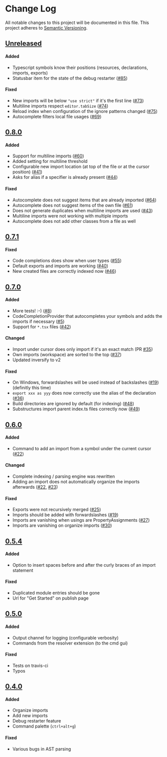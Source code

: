 # Change Log
All notable changes to this project will be documented in this file.
This project adheres to [Semantic Versioning](http://semver.org/).

## [Unreleased]
#### Added
- Typescript symbols know their positions (resources, declarations, imports, exports)
- Statusbar item for the state of the debug restarter ([#85](https://github.com/buehler/typescript-hero/issues/85))

#### Fixed
- New imports will be below `"use strict"` if it's the first line ([#73](https://github.com/buehler/typescript-hero/issues/73))
- Multiline imports respect `editor.tabSize` ([#74](https://github.com/buehler/typescript-hero/issues/74))
- Reload index when configuration of the ignore patterns changed ([#75](https://github.com/buehler/typescript-hero/issues/75))
- Autocomplete filters local file usages ([#69](https://github.com/buehler/typescript-hero/issues/69))

## [0.8.0]
#### Added
- Support for multiline imports ([#60](https://github.com/buehler/typescript-hero/issues/60))
- Added setting for multiline threshold
- Configurable new import location (at top of the file or at the cursor position) ([#41](https://github.com/buehler/typescript-hero/issues/41))
- Asks for alias if a specifier is already present ([#44](https://github.com/buehler/typescript-hero/issues/44))

#### Fixed
- Autocomplete does not suggest items that are already imported ([#64](https://github.com/buehler/typescript-hero/issues/64))
- Autocomplete does not suggest items of the own file ([#61](https://github.com/buehler/typescript-hero/issues/61))
- Does not generate duplicates when multiline imports are used ([#43](https://github.com/buehler/typescript-hero/issues/43))
- Multiline imports were not working with multiple imports
- Autocomplete does not add other classes from a file as well

## [0.7.1]
#### Fixed
- Code completions does show when user types ([#55](https://github.com/buehler/typescript-hero/issues/55))
- Default exports and imports are working ([#40](https://github.com/buehler/typescript-hero/issues/40))
- New created files are correctly indexed now ([#46](https://github.com/buehler/typescript-hero/issues/46))

## [0.7.0]
#### Added
- More tests! :-) ([#8](https://github.com/buehler/typescript-hero/issues/8))
- CodeCompletionProvider that autocompletes your symbols and adds the imports if necessary ([#5](https://github.com/buehler/typescript-hero/issues/5))
- Support for `*.tsx` files ([#42](https://github.com/buehler/typescript-hero/issues/42))

#### Changed
- Import under cursor does only import if it's an exact match (PR [#35](https://github.com/buehler/typescript-hero/pull/35))
- Own imports (workspace) are sorted to the top ([#37](https://github.com/buehler/typescript-hero/issues/37))
- Updated inversify to v2

#### Fixed
- On Windows, forwardslashes will be used instead of backslashes ([#19](https://github.com/buehler/typescript-hero/issues/19)) (definitly this time)
- `export xxx as yyy` does now correctly use the alias of the declaration ([#36](https://github.com/buehler/typescript-hero/issues/36))
- Build directories are ignored by default (for indexing) ([#48](https://github.com/buehler/typescript-hero/issues/48))
- Substructures import parent index.ts files correctly now ([#49](https://github.com/buehler/typescript-hero/issues/49))

## [0.6.0]
#### Added
- Command to add an import from a symbol under the current cursor ([#22](https://github.com/buehler/typescript-hero/issues/22))

#### Changed
- Complete indexing / parsing engine was rewritten
- Adding an import does not automatically organize the imports afterwards ([#22](https://github.com/buehler/typescript-hero/issues/22), [#23](https://github.com/buehler/typescript-hero/issues/23))

#### Fixed
- Exports were not recursively merged ([#25](https://github.com/buehler/typescript-hero/issues/25))
- Imports should be added with forwardslashes ([#19](https://github.com/buehler/typescript-hero/issues/19))
- Imports are vanishing when usings are PropertyAssignments ([#27](https://github.com/buehler/typescript-hero/issues/27))
- Imports are vanishing on organize imports ([#30](https://github.com/buehler/typescript-hero/issues/30))

## [0.5.4]
#### Added
- Option to insert spaces before and after the curly braces of an import statement

#### Fixed
- Duplicated module entries should be gone
- Url for "Get Started" on publish page

## [0.5.0]
#### Added
- Output channel for logging (configurable verbosity)
- Commands from the resolver extension (to the cmd gui)

#### Fixed
- Tests on travis-ci
- Typos

## [0.4.0]
#### Added
- Organize imports
- Add new imports
- Debug restarter feature
- Command palette (`ctrl+alt+g`)

#### Fixed
- Various bugs in AST parsing


[Unreleased]: https://github.com/buehler/typescript-hero/compare/v0.8.0...master
[0.8.0]: https://github.com/buehler/typescript-hero/compare/v0.7.1...v0.8.0
[0.7.1]: https://github.com/buehler/typescript-hero/compare/v0.7.0...v0.7.1
[0.7.0]: https://github.com/buehler/typescript-hero/compare/v0.6.0...v0.7.0
[0.6.0]: https://github.com/buehler/typescript-hero/compare/v0.5.4...v0.6.0
[0.5.4]: https://github.com/buehler/typescript-hero/compare/v0.5.0...v0.5.4
[0.5.0]: https://github.com/buehler/typescript-hero/compare/v0.4.0...v0.5.0
[0.4.0]: https://github.com/buehler/typescript-hero/tree/v0.4.0
